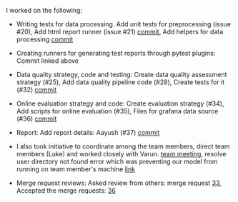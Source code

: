 I worked on the following:
- Writing tests for data processing. Add unit tests for preprocessing (issue #20), Add html report runner (issue #21) [commit](https://gitlab.cs.mcgill.ca/comp585_2023f/team-4/-/commit/3a52fa698d9749723e34485e95e91c4881308711), Add helpers for data processing [commit](https://gitlab.cs.mcgill.ca/comp585_2023f/team-4/-/commit/230bdd2570533079407500ecfdaab97d53edecd2)

- Creating runners for generating test reports through pytest plugins: Commit linked above

- Data quality strategy, code and testing: Create data quality assessment strategy (#25), Add data quality pipeline code (#28), Create tests for it (#32) [commit](https://gitlab.cs.mcgill.ca/comp585_2023f/team-4/-/commit/ec22145defa1d5b2d482d9bebccef78495e490fa)
- Online evaluation strategy and code: Create evaluation strategy (#34), Add scripts for online evaluation (#35), Files for grafana data source (#36) [commit](https://gitlab.cs.mcgill.ca/comp585_2023f/team-4/-/commit/5c5e121b6102908d30678242ef0907681089fcb1)
- Report: Add report details: Aayush (#37) [commit](https://gitlab.cs.mcgill.ca/comp585_2023f/team-4/-/commit/46f6364782d2ffd94a97a87f9bc53bbe52138574)
- I also took initiative to coordinate among the team members, direct team members (Luke) and worked closely with Varun. [team meeting](https://gitlab.cs.mcgill.ca/comp585_2023f/team-4/-/wikis/Meeting-notes-October-10th), resolve user directory not found error which was preventing our model from running on team member's machine [link](https://gitlab.cs.mcgill.ca/comp585_2023f/team-4/-/commit/96a5a67b5c65b0a9db75c5ee94d521d907a3bfd0)
- Merge request reviews:
Asked review from others: merge request [33](https://gitlab.cs.mcgill.ca/comp585_2023f/team-4/-/merge_requests/33#note_61398), 
Accepted the merge requests: [36](https://gitlab.cs.mcgill.ca/comp585_2023f/team-4/-/merge_requests/36)